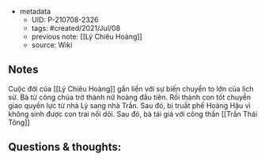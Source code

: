 - metadata
	- UID: P-210708-2326
	- tags: #created/2021/Jul/08
	- previous note: [[Lý Chiêu Hoàng]]
	- source: Wiki

## Notes
Cuộc đời của [[Lý Chiêu Hoàng]] gắn liền với sự biến chuyển to lớn của lịch sử. Bà từ công chúa trở thành nữ hoàng đầu tiên. Rồi thành con tốt chuyển giao quyền lực từ nhà Lý sang nhà Trần. Sau đó, bị truất phế Hoàng Hậu vì không sinh được con trai nối dõi. Sau đó, bà tái giá với công thần [[Trần Thái Tông]]

## Questions & thoughts:

